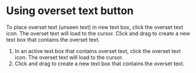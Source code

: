 # Using overset text button

To place overset text (unseen text) in new text box, click the overset text icon. The overset text will load to the cursor. Click and drag to create a new text box that contains the overset text. 

1. In an active text box that contains overset text, click the overset text icon. The overset text will load to the cursor. 
2. Click and drag to create a new text box that contains the overset text. 



